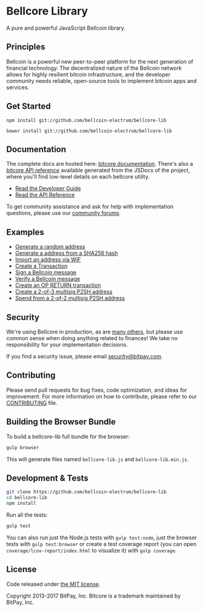 Bellcore Library
=======

A pure and powerful JavaScript Bellcoin library.

## Principles

Bellcoin is a powerful new peer-to-peer platform for the next generation of financial technology. The decentralized nature of the Bellcoin network allows for highly resilient bitcoin infrastructure, and the developer community needs reliable, open-source tools to implement bitcoin apps and services.

## Get Started

```
npm install git://github.com/bellcoin-electrum/bellcore-lib
```

```
bower install git://github.com/bellcoin-electrum/bellcore-lib
```

## Documentation

The complete docs are hosted here: [bitcore documentation](http://bitcore.io/guide/). There's also a [bitcore API reference](http://bitcore.io/api/) available generated from the JSDocs of the project, where you'll find low-level details on each bellcore utility.

- [Read the Developer Guide](http://bitcore.io/guide/)
- [Read the API Reference](http://bitcore.io/api/)

To get community assistance and ask for help with implementation questions, please use our [community forums](https://forum.bitcore.io/).

## Examples

* [Generate a random address](https://github.com/bellcoin-electrum/bellcore-lib/blob/master/docs/examples.md#generate-a-random-address)
* [Generate a address from a SHA256 hash](https://github.com/bellcoin-electrum/bellcore-lib/blob/master/docs/examples.md#generate-a-address-from-a-sha256-hash)
* [Import an address via WIF](https://github.com/bellcoin-electrum/bellcore-lib/blob/master/docs/examples.md#import-an-address-via-wif)
* [Create a Transaction](https://github.com/bellcoin-electrum/bellcore-lib/blob/master/docs/examples.md#create-a-transaction)
* [Sign a Bellcoin message](https://github.com/bellcoin-electrum/bellcore-lib/blob/master/docs/examples.md#sign-a-bitcoin-message)
* [Verify a Bellcoin message](https://github.com/bellcoin-electrum/bellcore-lib/blob/master/docs/examples.md#verify-a-bitcoin-message)
* [Create an OP RETURN transaction](https://github.com/bellcoin-electrum/bellcore-lib/blob/master/docs/examples.md#create-an-op-return-transaction)
* [Create a 2-of-3 multisig P2SH address](https://github.com/bellcoin-electrum/bellcore-lib/blob/master/docs/examples.md#create-a-2-of-3-multisig-p2sh-address)
* [Spend from a 2-of-2 multisig P2SH address](https://github.com/bellcoin-electrum/bellcore-lib/blob/master/docs/examples.md#spend-from-a-2-of-2-multisig-p2sh-address)


## Security

We're using Bellcore in production, as are [many others](http://bitcore.io#projects), but please use common sense when doing anything related to finances! We take no responsibility for your implementation decisions.

If you find a security issue, please email security@bitpay.com.

## Contributing

Please send pull requests for bug fixes, code optimization, and ideas for improvement. For more information on how to contribute, please refer to our [CONTRIBUTING](https://github.com/bellcoin-electrum/bellcore-lib/blob/master/CONTRIBUTING.md) file.

## Building the Browser Bundle

To build a bellcore-lib full bundle for the browser:

```sh
gulp browser
```

This will generate files named `bellcore-lib.js` and `bellcore-lib.min.js`.

## Development & Tests

```sh
git clone https://github.com/bellcoin-electrum/bellcore-lib
cd bellcore-lib
npm install
```

Run all the tests:

```sh
gulp test
```

You can also run just the Node.js tests with `gulp test:node`, just the browser tests with `gulp test:browser`
or create a test coverage report (you can open `coverage/lcov-report/index.html` to visualize it) with `gulp coverage`.

## License

Code released under [the MIT license](https://github.com/bellcoin-electrum/bellcore-lib/blob/master/LICENSE).

Copyright 2013-2017 BitPay, Inc. Bitcore is a trademark maintained by BitPay, Inc.
